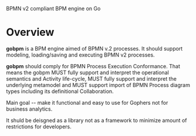 BPMN v2 compliant BPM engine on Go

# Overview

**gobpm** is a BPM engine aimed of BPMN v.2 processes. It should support 
modeling, loading/saving and executing BPMN v2 processes.

**gobpm** should comply for BPMN Process Execution Conformance. That means the 
gobpm MUST fully support and interpret the operational semantics and Activity 
life-cycle, MUST fully support and interpret the underlying metamodel and MUST 
support import of BPMN Process diagram types including its definitional 
Collaboration.

Main goal -- make it functional and easy to use for Gophers not for business 
analytics. 

It shuld be deisgned as a library not as a framework to minimize amount of 
restrictions for developers. 

